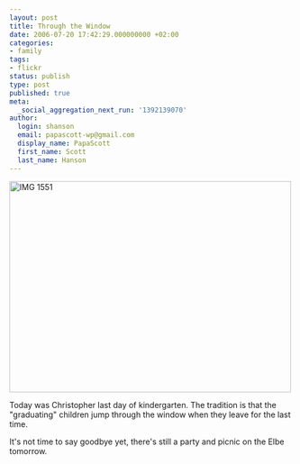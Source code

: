 ```yaml
---
layout: post
title: Through the Window
date: 2006-07-20 17:42:29.000000000 +02:00
categories:
- family
tags:
- flickr
status: publish
type: post
published: true
meta:
  _social_aggregation_next_run: '1392139070'
author:
  login: shanson
  email: papascott-wp@gmail.com
  display_name: PapaScott
  first_name: Scott
  last_name: Hanson
---
```

<p><a href="http://www.flickr.com/photos/papascott/194065139/" title="Photo Sharing"><img src="http://static.flickr.com/62/194065139_bc07006c40.jpg" width="500" height="375" alt="IMG 1551" /></a></p>
<p>Today was Christopher last day of kindergarten. The tradition is that the "graduating" children jump through the window when they leave for the last time.</p>
<p>It's not time to say goodbye yet, there's still a party and picnic on the Elbe tomorrow.</p>

